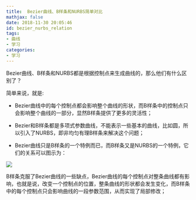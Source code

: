 ```yaml
---
title:  Bezier曲线、B样条和NURBS简单对比
mathjax: false
date: 2018-11-30 20:05:46
id: bezier_nurbs_relation
tags:
- 曲线
- 学习
categories:
- 学习
---
```


 Bezier曲线、B样条和NURBS都是根据控制点来生成曲线的，那么他们有什么区别了？

<!---more--->

简单来说，就是:

- Bezier曲线中的每个控制点都会影响整个曲线的形状，而B样条中的控制点只会影响整个曲线的一部分，显然B样条提供了更多的灵活性；

- Bezier和B样条都是多项式参数曲线，不能表示一些基本的曲线，比如圆，所以引入了NURBS，即非均匀有理B样条来解决这个问题；

- Bezier曲线只是B样条的一个特例而已，而B样条又是NURBS的一个特例，它们的关系可以图示为：

![](https://zymin-1255632454.cos.ap-shanghai.myqcloud.com/0newblog/1543579993403.png)

B样条克服了Bezier曲线的一些缺点，Bezier曲线的每个控制点对整条曲线都有影响，也就是说，改变一个控制点的位置，整条曲线的形状都会发生变化，而B样条中的每个控制点只会影响曲线的一段参数范围，从而实现了局部修改；